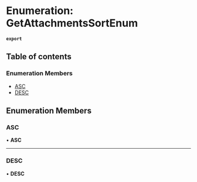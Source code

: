 # Enumeration: GetAttachmentsSortEnum

**`export`**

## Table of contents

### Enumeration Members

- [ASC](GetAttachmentsSortEnum.md#asc)
- [DESC](GetAttachmentsSortEnum.md#desc)

## Enumeration Members

### <a id="asc" name="asc"></a> ASC

• **ASC**

___

### <a id="desc" name="desc"></a> DESC

• **DESC**
